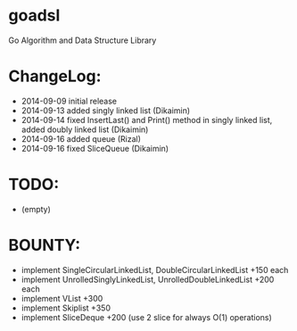 goadsl
======

Go Algorithm and Data Structure Library


ChangeLog:
==========

* 2014-09-09 initial release
* 2014-09-13 added singly linked list (Dikaimin)
* 2014-09-14 fixed InsertLast() and Print() method in singly linked list, added doubly linked list (Dikaimin)
* 2014-09-16 added queue (Rizal)
* 2014-09-16 fixed SliceQueue (Dikaimin)

TODO:
=====

* (empty)

BOUNTY:
=======

* implement SingleCircularLinkedList, DoubleCircularLinkedList +150 each
* implement UnrolledSinglyLinkedList, UnrolledDoubleLinkedList +200 each
* implement VList +300
* implement Skiplist +350
* implement SliceDeque +200 (use 2 slice for always O(1) operations)

